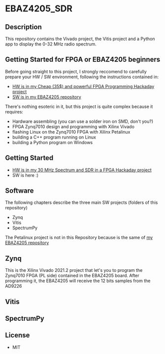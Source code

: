 # EBAZ4205_SDR

## Description

This repository contains the Vivado project, the Vitis project and a Python app to display the 0-32 MHz radio spectrum.

## Getting Started for FPGA or EBAZ4205 beginners

Before going straight to this project, I strongly reccomend to carefully prepare your HW / SW environment, following the instructions contained in:
* [HW is in my Cheap (35$) and powerful FPGA Programming Hackaday project](https://hackaday.io/project/187351-cheap-35-and-powerful-fpga-programming)
* [SW is in my EBAZ4205 repository](https://github.com/guido57/EBAZ4205)

There's nothing esoteric in it, but this project is quite complex because it requires: 
* Hardware assembling (you can use a solder iron on SMD, don't you?) 
* FPGA Zynq7010 design and programming with Xilinx Vivado 
* flashing Linux on the Zynq7010 FPGA with Xilinx Petalinux
* building a C++ program running on Linux
* building a Python program on Windows

## Getting Started

* [HW is in my 30 MHz Spectrum and SDR in a FPGA Hackaday project](https://hackaday.io/project/186329-30mhz-spectrum-and-sdr-in-a-fpga)
* SW is here :) 

## Software

The following chapters describe the three main SW projects (folders of this repository)

* Zynq
* Vitis
* SpectrumPy

The Petalinux project is not in this Repository because is the same of [my EBAZ4205 repository](https://github.com/guido57/EBAZ4205)


## Zynq

This is the Xilinx Vivado 2021.2 project that let's you to program the Zynq7010 FPGA (PL side) contained in the EBAZ4205 board. 
After programming it, the EBAZ4205 will receive the 12 bits samples from the AD9226 

## Vitis


## SpectrumPy


## License

* MIT
